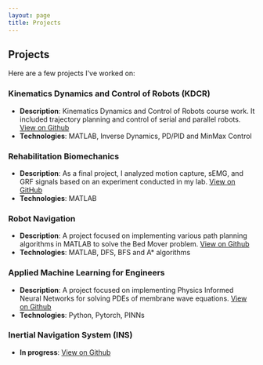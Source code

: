 ```yaml
---
layout: page
title: Projects
---
```


## Projects
Here are a few projects I've worked on:

### Kinematics Dynamics and Control of Robots (KDCR)
- **Description**: Kinematics Dynamics and Control of Robots course work. It included trajectory planning and control of serial and parallel robots. [View on Github](https://github.com/eladsimantov/KDCR/)
- **Technologies**: MATLAB, Inverse Dynamics, PD/PID and MinMax Control

### Rehabilitation Biomechanics
- **Description**: As a final project, I analyzed motion capture, sEMG, and GRF signals based on an experiment conducted in my lab. [View on GitHub](https://github.com/eladsimantov/Rehabilitation-Biomechanics/)
- **Technologies**: MATLAB


### Robot Navigation
- **Description**: A project focused on implementing various path planning algorithms in MATLAB to solve the Bed Mover problem. [View on Github](https://github.com/eladsimantov/Robot-Navigation/)
- **Technologies**: MATLAB, DFS, BFS and A* algorithms


### Applied Machine Learning for Engineers
- **Description**: A project focused on implementing Physics Informed Neural Networks for solving PDEs of membrane wave equations. [View on Github](https://github.com/eladsimantov/Applied-ML-For-Engineers/)
- **Technologies**: Python, Pytorch, PINNs


### Inertial Navigation System (INS)
- **In progress**: [View on Github](https://github.com/eladsimantov/Learning-Based-Inertial-Sensing)


